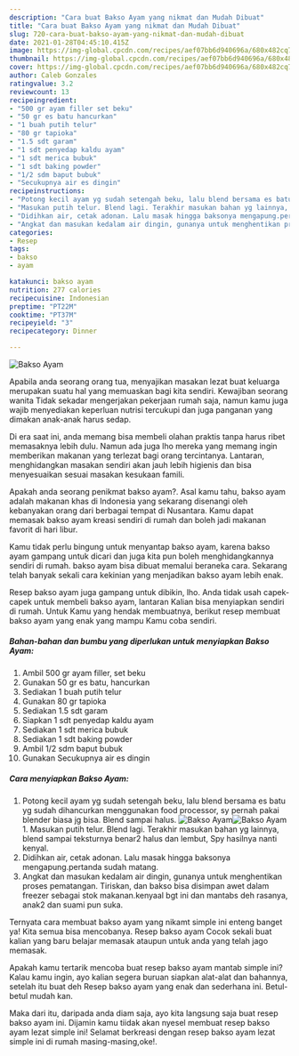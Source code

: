 ```yaml
---
description: "Cara buat Bakso Ayam yang nikmat dan Mudah Dibuat"
title: "Cara buat Bakso Ayam yang nikmat dan Mudah Dibuat"
slug: 720-cara-buat-bakso-ayam-yang-nikmat-dan-mudah-dibuat
date: 2021-01-28T04:45:10.415Z
image: https://img-global.cpcdn.com/recipes/aef07bb6d940696a/680x482cq70/bakso-ayam-foto-resep-utama.jpg
thumbnail: https://img-global.cpcdn.com/recipes/aef07bb6d940696a/680x482cq70/bakso-ayam-foto-resep-utama.jpg
cover: https://img-global.cpcdn.com/recipes/aef07bb6d940696a/680x482cq70/bakso-ayam-foto-resep-utama.jpg
author: Caleb Gonzales
ratingvalue: 3.2
reviewcount: 13
recipeingredient:
- "500 gr ayam filler set beku"
- "50 gr es batu hancurkan"
- "1 buah putih telur"
- "80 gr tapioka"
- "1.5 sdt garam"
- "1 sdt penyedap kaldu ayam"
- "1 sdt merica bubuk"
- "1 sdt baking powder"
- "1/2 sdm baput bubuk"
- "Secukupnya air es dingin"
recipeinstructions:
- "Potong kecil ayam yg sudah setengah beku, lalu blend bersama es batu yg sudah dihancurkan menggunakan food processor, sy pernah pakai blender biasa jg bisa. Blend sampai halus."
- "Masukan putih telur. Blend lagi. Terakhir masukan bahan yg lainnya, blend sampai teksturnya benar2 halus dan lembut, Spy hasilnya nanti kenyal."
- "Didihkan air, cetak adonan. Lalu masak hingga baksonya mengapung.pertanda sudah matang."
- "Angkat dan masukan kedalam air dingin, gunanya untuk menghentikan proses pematangan. Tiriskan, dan bakso bisa disimpan awet dalam freezer sebagai stok makanan.kenyaal bgt ini dan mantabs deh rasanya, anak2 dan suami pun suka."
categories:
- Resep
tags:
- bakso
- ayam

katakunci: bakso ayam 
nutrition: 277 calories
recipecuisine: Indonesian
preptime: "PT22M"
cooktime: "PT37M"
recipeyield: "3"
recipecategory: Dinner

---
```



![Bakso Ayam](https://img-global.cpcdn.com/recipes/aef07bb6d940696a/680x482cq70/bakso-ayam-foto-resep-utama.jpg)

Apabila anda seorang orang tua, menyajikan masakan lezat buat keluarga merupakan suatu hal yang memuaskan bagi kita sendiri. Kewajiban seorang  wanita Tidak sekadar mengerjakan pekerjaan rumah saja, namun kamu juga wajib menyediakan keperluan nutrisi tercukupi dan juga panganan yang dimakan anak-anak harus sedap.

Di era  saat ini, anda memang bisa membeli olahan praktis tanpa harus ribet memasaknya lebih dulu. Namun ada juga lho mereka yang memang ingin memberikan makanan yang terlezat bagi orang tercintanya. Lantaran, menghidangkan masakan sendiri akan jauh lebih higienis dan bisa menyesuaikan sesuai masakan kesukaan famili. 



Apakah anda seorang penikmat bakso ayam?. Asal kamu tahu, bakso ayam adalah makanan khas di Indonesia yang sekarang disenangi oleh kebanyakan orang dari berbagai tempat di Nusantara. Kamu dapat memasak bakso ayam kreasi sendiri di rumah dan boleh jadi makanan favorit di hari libur.

Kamu tidak perlu bingung untuk menyantap bakso ayam, karena bakso ayam gampang untuk dicari dan juga kita pun boleh menghidangkannya sendiri di rumah. bakso ayam bisa dibuat memalui beraneka cara. Sekarang telah banyak sekali cara kekinian yang menjadikan bakso ayam lebih enak.

Resep bakso ayam juga gampang untuk dibikin, lho. Anda tidak usah capek-capek untuk membeli bakso ayam, lantaran Kalian bisa menyiapkan sendiri di rumah. Untuk Kamu yang hendak membuatnya, berikut resep membuat bakso ayam yang enak yang mampu Kamu coba sendiri.

<!--inarticleads1-->

##### Bahan-bahan dan bumbu yang diperlukan untuk menyiapkan Bakso Ayam:

1. Ambil 500 gr ayam filler, set beku
1. Gunakan 50 gr es batu, hancurkan
1. Sediakan 1 buah putih telur
1. Gunakan 80 gr tapioka
1. Sediakan 1.5 sdt garam
1. Siapkan 1 sdt penyedap kaldu ayam
1. Sediakan 1 sdt merica bubuk
1. Sediakan 1 sdt baking powder
1. Ambil 1/2 sdm baput bubuk
1. Gunakan Secukupnya air es dingin




<!--inarticleads2-->

##### Cara menyiapkan Bakso Ayam:

1. Potong kecil ayam yg sudah setengah beku, lalu blend bersama es batu yg sudah dihancurkan menggunakan food processor, sy pernah pakai blender biasa jg bisa. Blend sampai halus.
<img src="https://img-global.cpcdn.com/steps/81dfc98ea4e6202a/160x128cq70/bakso-ayam-langkah-memasak-1-foto.jpg" alt="Bakso Ayam"><img src="https://img-global.cpcdn.com/steps/ba6ffb37a93fbb3f/160x128cq70/bakso-ayam-langkah-memasak-1-foto.jpg" alt="Bakso Ayam">1. Masukan putih telur. Blend lagi. Terakhir masukan bahan yg lainnya, blend sampai teksturnya benar2 halus dan lembut, Spy hasilnya nanti kenyal.
1. Didihkan air, cetak adonan. Lalu masak hingga baksonya mengapung.pertanda sudah matang.
1. Angkat dan masukan kedalam air dingin, gunanya untuk menghentikan proses pematangan. Tiriskan, dan bakso bisa disimpan awet dalam freezer sebagai stok makanan.kenyaal bgt ini dan mantabs deh rasanya, anak2 dan suami pun suka.




Ternyata cara membuat bakso ayam yang nikamt simple ini enteng banget ya! Kita semua bisa mencobanya. Resep bakso ayam Cocok sekali buat kalian yang baru belajar memasak ataupun untuk anda yang telah jago memasak.

Apakah kamu tertarik mencoba buat resep bakso ayam mantab simple ini? Kalau kamu ingin, ayo kalian segera buruan siapkan alat-alat dan bahannya, setelah itu buat deh Resep bakso ayam yang enak dan sederhana ini. Betul-betul mudah kan. 

Maka dari itu, daripada anda diam saja, ayo kita langsung saja buat resep bakso ayam ini. Dijamin kamu tiidak akan nyesel membuat resep bakso ayam lezat simple ini! Selamat berkreasi dengan resep bakso ayam lezat simple ini di rumah masing-masing,oke!.

